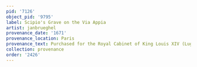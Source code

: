 ```yaml
---
pid: '7126'
object_pid: '9795'
label: Scipio's Grave on the Via Appia
artist: janbrueghel
provenance_date: '1671'
provenance_location: Paris
provenance_text: Purchased for the Royal Cabinet of King Louis XIV (Lugt 2961)
collection: provenance
order: '2426'
---
```


